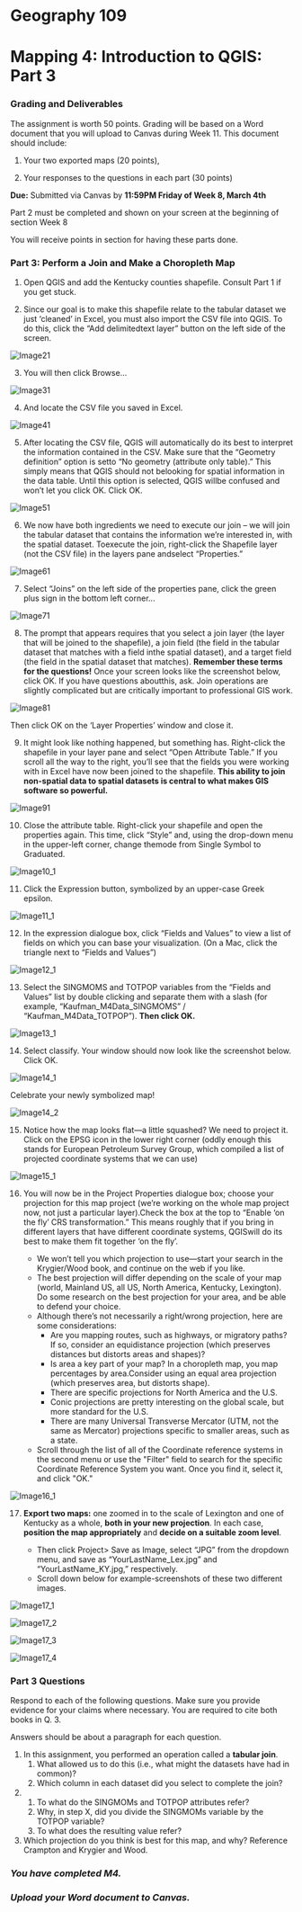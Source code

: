 # Geography 109

# Mapping 4: Introduction to QGIS: Part 3

### Grading and Deliverables 

The assignment is worth 50 points. Grading will be based on a Word document that you will upload to Canvas during Week 11. This document should include:

1. Your two exported maps (20 points),

2. Your responses to the questions in each part (30 points)

**Due:** Submitted via Canvas by **11:59PM Friday of Week 8, March 4th**

Part 2 must be completed and shown on your screen at the beginning of section Week 8

You will receive points in section for having these parts done.

### Part 3: Perform a Join and Make a Choropleth Map

1. Open QGIS and add the Kentucky counties shapefile. Consult Part 1 if you get stuck.

2. Since our goal is to make this shapefile relate to the tabular dataset we just ‘cleaned’ in Excel, you must also import the CSV file into QGIS. To do this, click the “Add delimitedtext layer” button on the left side of the screen.

![Image21](images/Image21.jpeg)

3. You will then click Browse...

![Image31](images/Image31.jpeg)

4. And locate the CSV file you saved in Excel.

![Image41](images/Image41.jpeg)

5. After locating the CSV file, QGIS will automatically do its best to interpret the information contained in the CSV. Make sure that the “Geometry definition” option is setto “No geometry (attribute only table).” This simply means that QGIS should not belooking for spatial information in the data table. Until this option is selected, QGIS willbe confused and won’t let you click OK. Click OK.

![Image51](images/Image51.jpeg)

6. We now have both ingredients we need to execute our join – we will join the tabular dataset that contains the information we’re interested in, with the spatial dataset. Toexecute the join, right-click the Shapefile layer (not the CSV file) in the layers pane andselect “Properties.”

![Image61](images/Image61.jpeg)

7. Select “Joins” on the left side of the properties pane, click the green plus sign in the bottom left corner...

![Image71](images/Image71.jpeg)

8. The prompt that appears requires that you select a join layer (the layer that will be joined to the shapefile), a join field (the field in the tabular dataset that matches with a field inthe spatial dataset), and a target field (the field in the spatial dataset that matches). **Remember these terms for the questions!** Once your screen looks like the screenshot below, click OK. If you have questions aboutthis, ask. Join operations are slightly complicated but are critically important to professional GIS work.

![Image81](images/Image81.jpeg)

Then click OK on the ‘Layer Properties’ window and close it.

9. It might look like nothing happened, but something has. Right-click the shapefile in your layer pane and select “Open Attribute Table.” If you scroll all the way to the right, you’ll see that the fields you were working with in Excel have now been joined to the shapefile. **This ability to join non-spatial data to spatial datasets is central to what makes GIS software so powerful.**

![Image91](images/Image91.jpeg)

10. Close the attribute table. Right-click your shapefile and open the properties again. This time, click “Style” and, using the drop-down menu in the upper-left corner, change themode from Single Symbol to Graduated.

![Image10_1](images/Image10_1.jpeg)

11. Click the Expression button, symbolized by an upper-case Greek epsilon.

![Image11_1](images/Image11_1.jpeg)

12. In the expression dialogue box, click “Fields and Values” to view a list of fields on which you can base your visualization. (On a Mac, click the triangle next to “Fields and Values”)

![Image12_1](images/Image12_1.jpeg)

13. Select the SINGMOMS and TOTPOP variables from the “Fields and Values” list by double clicking and separate them with a slash (for example, “Kaufman_M4Data_SINGMOMS” / “Kaufman_M4Data_TOTPOP”). **Then click OK.**

![Image13_1](images/Image13_1.jpeg)

14. Select classify. Your window should now look like the screenshot below. Click OK.

![Image14_1](images/Image14_1.jpeg)

Celebrate your newly symbolized map!

![Image14_2](images/Image14_2.jpeg)

15. Notice how the map looks flat—a little squashed? We need to project it. Click on the EPSG icon in the lower right corner (oddly enough this stands for European Petroleum Survey Group, which compiled a list of projected coordinate systems that we can use)

![Image15_1](images/Image15_1.jpeg)

16. You will now be in the Project Properties dialogue box; choose your projection for this map project (we’re working on the whole map project now, not just a particular layer).Check the box at the top to “Enable ‘on the fly’ CRS transformation.” This means roughly that if you bring in different layers that have different coordinate systems, QGISwill do its best to make them fit together ‘on the fly’.

    * We won’t tell you which projection to use—start your search in the Krygier/Wood book, and continue on the web if you like.
    * The best projection will differ depending on the scale of your map (world, Mainland US, all US, North America, Kentucky, Lexington). Do some research on the best projection for your area, and be able to defend your choice.
    * Although there’s not necessarily a right/wrong projection, here are some considerations:
        * Are you mapping routes, such as highways, or migratory paths? If so, consider an equidistance projection (which preserves distances but distorts areas and shapes)?
        * Is area a key part of your map? In a choropleth map, you map percentages by area.Consider using an equal area projection (which preserves area, but distorts shape).
        * There are specific projections for North America and the U.S.
        * Conic projections are pretty interesting on the global scale, but more standard for the U.S.
        * There are many Universal Transverse Mercator (UTM, not the same as Mercator) projections specific to smaller areas, such as a state.
    * Scroll through the list of all of the Coordinate reference systems in the second menu or use the "Filter" field to search for the specific Coordinate Reference System you want. Once you find it, select it, and click "OK."

![Image16_1](images/Image16_1.jpeg)

17. **Export two maps:** one zoomed in to the scale of Lexington and one of Kentucky as a whole, **both in your new projection**. In each case, **position the map appropriately** and **decide on a suitable zoom level**.

    * Then click Project> Save as Image, select “JPG” from the dropdown menu, and save as “YourLastName_Lex.jpg” and “YourLastName_KY.jpg,” respectively.
    * Scroll down below for example-screenshots of these two different images.

![Image17_1](images/Image17_1.jpeg)

![Image17_2](images/Image17_2.jpeg)

![Image17_3](images/Image17_3.jpeg)

![Image17_4](images/Image17_4.jpeg)


### Part 3 Questions

Respond to each of the following questions. Make sure you provide evidence for your claims where necessary. You are required to cite both books in Q. 3.

Answers should be about a paragraph for each question.

1. In this assignment, you performed an operation called a **tabular join**.
	1. What allowed us to do this (i.e., what might the datasets have had in common)?
	2. Which column in each dataset did you select to complete the join?
2. 
	1. To what do the SINGMOMs and TOTPOP attributes refer?
	2. Why, in step X, did you divide the SINGMOMs variable by the TOTPOP variable?
	3. To what does the resulting value refer?
3. Which projection do you think is best for this map, and why? Reference Crampton and Krygier and Wood.

### _You have completed M4._

### _Upload your Word document to Canvas._

